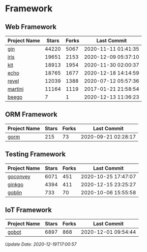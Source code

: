 # Framework

## Web Framework
| Project Name | Stars | Forks | Last Commit |
| ------------ | ----- | ----- | ----------- |
| [gin](https://github.com/gin-gonic/gin) | 44220 | 5067 | 2020-11-11 01:41:35 |
| [iris](https://github.com/kataras/iris) | 19651 | 2153 | 2020-12-09 05:37:10 |
| [kit](https://github.com/go-kit/kit) | 18913 | 1954 | 2020-11-30 02:00:37 |
| [echo](https://github.com/labstack/echo) | 18765 | 1677 | 2020-12-18 14:14:59 |
| [revel](https://github.com/revel/revel) | 12039 | 1388 | 2020-07-12 05:57:36 |
| [martini](https://github.com/go-martini/martini) | 11164 | 1119 | 2017-01-21 21:58:54 |
| [beego](https://github.com/astaxie/beego) | 7 | 1 | 2020-12-13 11:36:23 |

## ORM Framework
| Project Name | Stars | Forks | Last Commit |
| ------------ | ----- | ----- | ----------- |
| [gorm](https://github.com/jinzhu/gorm) | 215 | 73 | 2020-09-21 02:28:17 |

## Testing Framework
| Project Name | Stars | Forks | Last Commit |
| ------------ | ----- | ----- | ----------- |
| [goconvey](https://github.com/smartystreets/goconvey) | 6071 | 451 | 2020-10-25 17:47:07 |
| [ginkgo](https://github.com/onsi/ginkgo) | 4394 | 411 | 2020-12-15 23:25:27 |
| [goblin](https://github.com/franela/goblin) | 733 | 70 | 2020-10-06 15:55:58 |

## IoT Framework
| Project Name | Stars | Forks | Last Commit |
| ------------ | ----- | ----- | ----------- |
| [gobot](https://github.com/hybridgroup/gobot) | 6897 | 868 | 2020-12-01 09:54:44 |

*Update Date: 2020-12-19T17:00:57*